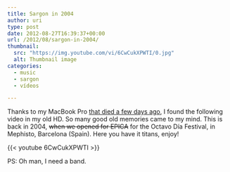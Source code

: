```yaml
---
title: Sargon in 2004
author: uri
type: post
date: 2012-08-27T16:39:37+00:00
url: /2012/08/sargon-in-2004/
thumbnail:
  src: "https://img.youtube.com/vi/6CwCukXPWTI/0.jpg"
  alt: Thumbnail image
categories:
  - music
  - sargon
  - vídeos

---
```

Thanks to my MacBook Pro [that died a few days ago][1], I found the following video in my old HD. So many good old memories came to my mind. This is back in 2004, <del datetime="2012-08-28T15:42:22+00:00">when we opened for EPICA</del> for the Octavo Día Festival, in Mephisto, Barcelona (Spain). Here you have it titans, enjoy!

{{< youtube 6CwCukXPWTI >}}</iframe>

PS: Oh man, I need a band.

 [1]: http://instagram.com/p/OvWjObKBgJ/